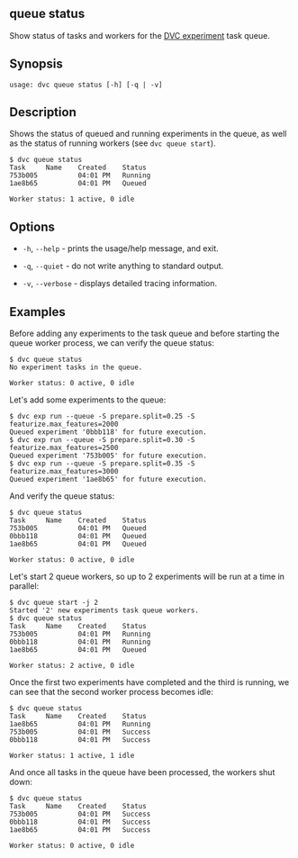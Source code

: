 ## queue status

Show status of tasks and workers for the [DVC experiment] task queue.

[dvc experiment]: /doc/user-guide/experiment-management/experiments-overview

## Synopsis

```usage
usage: dvc queue status [-h] [-q | -v]
```

## Description

Shows the status of queued and running experiments in the queue, as well as the
status of running workers (see `dvc queue start`).

```dvc
$ dvc queue status
Task     Name    Created    Status
753b005          04:01 PM   Running
1ae8b65          04:01 PM   Queued

Worker status: 1 active, 0 idle
```

## Options

- `-h`, `--help` - prints the usage/help message, and exit.

- `-q`, `--quiet` - do not write anything to standard output.

- `-v`, `--verbose` - displays detailed tracing information.

## Examples

Before adding any experiments to the task queue and before starting the queue
worker process, we can verify the queue status:

```dvc
$ dvc queue status
No experiment tasks in the queue.

Worker status: 0 active, 0 idle
```

Let's add some experiments to the queue:

```dvc
$ dvc exp run --queue -S prepare.split=0.25 -S featurize.max_features=2000
Queued experiment '0bbb118' for future execution.
$ dvc exp run --queue -S prepare.split=0.30 -S featurize.max_features=2500
Queued experiment '753b005' for future execution.
$ dvc exp run --queue -S prepare.split=0.35 -S featurize.max_features=3000
Queued experiment '1ae8b65' for future execution.
```

And verify the queue status:

```dvc
$ dvc queue status
Task     Name    Created    Status
753b005          04:01 PM   Queued
0bbb118          04:01 PM   Queued
1ae8b65          04:01 PM   Queued

Worker status: 0 active, 0 idle
```

Let's start 2 queue workers, so up to 2 experiments will be run at a time in
parallel:

```dvc
$ dvc queue start -j 2
Started '2' new experiments task queue workers.
$ dvc queue status
Task     Name    Created    Status
753b005          04:01 PM   Running
0bbb118          04:01 PM   Running
1ae8b65          04:01 PM   Queued

Worker status: 2 active, 0 idle
```

Once the first two experiments have completed and the third is running, we can
see that the second worker process becomes idle:

```dvc
$ dvc queue status
Task     Name    Created    Status
1ae8b65          04:01 PM   Running
753b005          04:01 PM   Success
0bbb118          04:01 PM   Success

Worker status: 1 active, 1 idle
```

And once all tasks in the queue have been processed, the workers shut down:

```dvc
$ dvc queue status
Task     Name    Created    Status
753b005          04:01 PM   Success
0bbb118          04:01 PM   Success
1ae8b65          04:01 PM   Success

Worker status: 0 active, 0 idle
```
